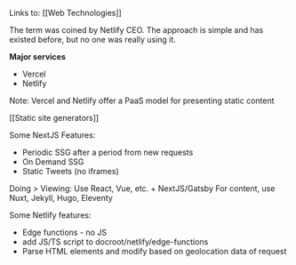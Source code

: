 Links to: [[Web Technologies]]

The term was coined by Netlify CEO.
The approach is simple and has existed before, but no one was really using it.

**Major services**
- Vercel
- Netlify

Note: Vercel and Netlify offer a PaaS model for presenting static content

[[Static site generators]]

Some NextJS Features:
- Periodic SSG after a period from new requests
- On Demand SSG
- Static Tweets (no iframes)

Doing > Viewing: Use React, Vue, etc. + NextJS/Gatsby
For content, use Nuxt, Jekyll, Hugo, Eleventy

Some Netlify features:
- Edge functions - no JS
- add JS/TS script to docroot/netlify/edge-functions
- Parse HTML elements and modify based on geolocation data of request